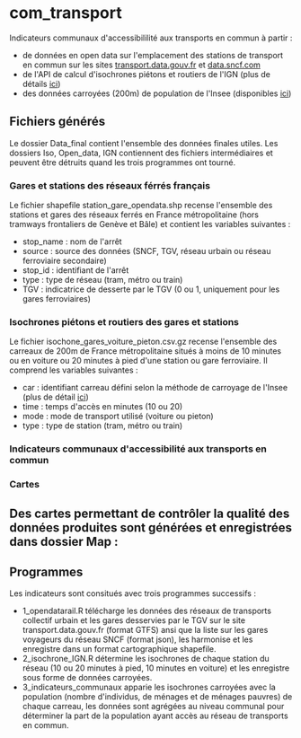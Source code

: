 # com_transport
Indicateurs communaux d'accessibililité aux transports en commun à partir : 
- de données en open data sur l'emplacement des stations de transport en commun sur les sites [transport.data.gouv.fr](https://transport.data.gouv.fr/) et [data.sncf.com](https://ressources.data.sncf.com/explore/dataset/referentiel-gares-voyageurs/)
- de l'API de calcul d'isochrones piétons et routiers de l'IGN (plus de détails [ici](https://geoservices.ign.fr/documentation/services/api-et-services-ogc/isochrones))
- des données carroyées (200m) de population de l'Insee (disponibles [ici](https://www.insee.fr/fr/statistiques/4176290))

## Fichiers générés 
Le dossier Data_final contient l'ensemble des données finales utiles. Les dossiers Iso, Open_data, IGN contiennent des fichiers intermédiaires et peuvent être détruits quand les trois programmes ont tourné. 

### Gares et stations des réseaux férrés français 

Le fichier shapefile station_gare_opendata.shp recense l'ensemble des stations et gares des réseaux ferrés en France métropolitaine (hors tramways frontaliers de Genève et Bâle) et contient les variables suivantes : 
- stop_name : nom de l'arrêt
- source : source des données (SNCF, TGV, réseau urbain ou réseau ferroviaire secondaire) 
- stop_id : identifiant de l'arrêt 
- type : type de réseau (tram, métro ou train) 
- TGV : indicatrice de desserte par le TGV (0 ou 1, uniquement pour les gares ferroviaires) 

### Isochrones piétons et routiers des gares et stations 

Le fichier isochone_gares_voiture_pieton.csv.gz recense l'ensemble des carreaux de 200m de France métropolitaine situés à moins de 10 minutes ou en voiture ou 20 minutes à pied d'une station ou gare ferroviaire. Il comprend les variables suivantes : 
- car : identifiant carreau défini selon la méthode de carroyage de l'Insee (plus de détail [ici](https://www.insee.fr/fr/statistiques/4176290))
- time : temps d'accès en minutes (10 ou 20)
- mode : mode de transport utilisé (voiture ou pieton)
- type : type de station (tram, métro ou train) 

### Indicateurs communaux d'accessibilité aux transports en commun

### Cartes

Des cartes permettant de contrôler la qualité des données produites sont générées et enregistrées dans dossier Map : 
- 

## Programmes
Les indicateurs sont consitués avec trois programmes successifs : 
- 1_opendatarail.R télécharge les données des réseaux de transports collectif urbain et les gares desservies par le TGV sur le site transport.data.gouv.fr (format GTFS) ansi que la liste sur les gares voyageurs du réseau SNCF (format json), les harmonise et les enregistre dans un format cartographique shapefile. 
- 2_isochrone_IGN.R détermine les isochrones de chaque station du réseau (10 ou 20 minutes à pied, 10 minutes en voiture) et les enregistre sous forme de données carroyées.
- 3_indicateurs_communaux apparie les isochrones carroyées avec la population (nombre d'individus, de ménages et de ménages pauvres) de chaque carreau, les données sont agrégées au niveau communal pour déterminer la part de la population ayant accès au réseau de transports en commun.
